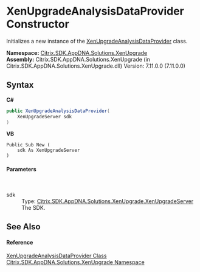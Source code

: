 # XenUpgradeAnalysisDataProvider Constructor 
 

Initializes a new instance of the <a href="08f80520-d0d1-2396-4409-9bac173a8c29">XenUpgradeAnalysisDataProvider</a> class.

**Namespace:**&nbsp;<a href="2805b95f-a335-5d98-deaf-c0312b394eda">Citrix.SDK.AppDNA.Solutions.XenUpgrade</a><br />**Assembly:**&nbsp;Citrix.SDK.AppDNA.Solutions.XenUpgrade (in Citrix.SDK.AppDNA.Solutions.XenUpgrade.dll) Version: 7.11.0.0 (7.11.0.0)

## Syntax

**C#**
```csharp
public XenUpgradeAnalysisDataProvider(
	XenUpgradeServer sdk
)
```

**VB**
```vbnet
Public Sub New ( 
	sdk As XenUpgradeServer
)
```


#### Parameters
&nbsp;<dl><dt>sdk</dt><dd>Type: <a href="c6cf721d-c224-27bb-68c4-163cbc1a9c8f">Citrix.SDK.AppDNA.Solutions.XenUpgrade.XenUpgradeServer</a><br />The SDK.</dd></dl>

## See Also


#### Reference
<a href="08f80520-d0d1-2396-4409-9bac173a8c29">XenUpgradeAnalysisDataProvider Class</a><br /><a href="2805b95f-a335-5d98-deaf-c0312b394eda">Citrix.SDK.AppDNA.Solutions.XenUpgrade Namespace</a><br />